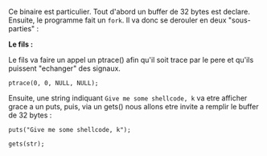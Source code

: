 Ce binaire est particulier. 
Tout d'abord un buffer de 32 bytes est declare. Ensuite, le programme fait un `fork`. 
Il va donc se derouler en deux "sous-parties" :

**Le fils :**

Le fils va faire un appel un ptrace() afin qu'il soit trace par le pere et qu'ils puissent "echanger" des signaux.

`ptrace(0, 0, NULL, NULL);`

Ensuite, une string indiquant `Give me some shellcode, k` va etre afficher grace a un puts, puis, via un gets() nous allons 
etre invite a remplir le buffer de 32 bytes : 

`puts("Give me some shellcode, k");`

`gets(str);`
